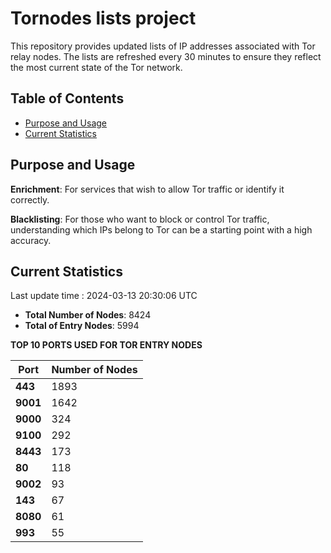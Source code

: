 # Tornodes lists project

This repository provides updated lists of IP addresses associated with Tor relay nodes. The lists are refreshed every 30 minutes to ensure they reflect the most current state of the Tor network.

## Table of Contents

- [Purpose and Usage](#purpose-and-usage)
- [Current Statistics](#current-statistics)


## Purpose and Usage

**Enrichment**: For services that wish to allow Tor traffic or identify it correctly.

**Blacklisting**: For those who want to block or control Tor traffic, understanding which IPs belong to Tor can be a starting point with a high accuracy.

## Current Statistics

Last update time : 2024-03-13 20:30:06 UTC

- **Total Number of Nodes**: 8424
- **Total of Entry Nodes**: 5994

**TOP 10 PORTS USED FOR TOR ENTRY NODES**

| **Port** | **Number of Nodes** |
|------|-----------------|
| **443**   | 1893  |
| **9001**   | 1642  |
| **9000**   | 324  |
| **9100**   | 292  |
| **8443**   | 173  |
| **80**   | 118  |
| **9002**   | 93  |
| **143**   | 67  |
| **8080**   | 61  |
| **993**   | 55  |

